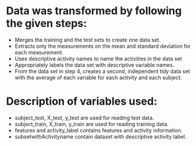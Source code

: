 # Data was transformed by following the given steps:
- Merges the training and the test sets to create one data set.
- Extracts only the measurements on the mean and standard deviation for each measurement.
- Uses descriptive activity names to name the activities in the data set
- Appropriately labels the data set with descriptive variable names.
- From the data set in step 4, creates a second, independent tidy data set with the average of each variable for each activity and each subject.

# Description of variables used:
- subject_test, X_test, y_test are used for reading test data.
- subject_train, X_train, y_train are used for reading training data.
- features and activity_label contains features and activity information.
- subsetwithActivityname contain dataset with descriptive activity label.
